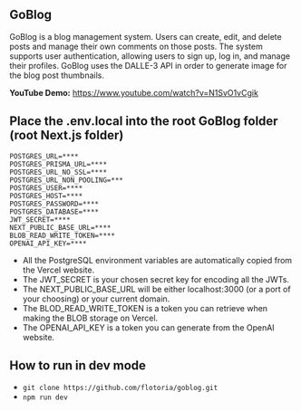 
## GoBlog 

GoBlog is a blog management system.
Users can create, edit, and delete posts and manage their own comments on those posts. 
The system supports user authentication, allowing users to sign up, log in, and manage their profiles.
GoBlog uses the DALLE-3 API in order to generate image for the blog post thumbnails.

**YouTube Demo:** https://www.youtube.com/watch?v=N1SvO1vCgik

## Place the .env.local into the root GoBlog folder (root Next.js folder) 
```
POSTGRES_URL=****
POSTGRES_PRISMA_URL=****
POSTGRES_URL_NO_SSL=****
POSTGRES_URL_NON_POOLING=***
POSTGRES_USER=****
POSTGRES_HOST=****
POSTGRES_PASSWORD=****
POSTGRES_DATABASE=****
JWT_SECRET=****
NEXT_PUBLIC_BASE_URL=****
BLOB_READ_WRITE_TOKEN=****
OPENAI_API_KEY=****
```
- All the PostgreSQL environment variables are automatically copied from the Vercel website. 
- The JWT_SECRET is your chosen secret key for encoding all the JWTs.
- The NEXT_PUBLIC_BASE_URL will be either localhost:3000 (or a port of your choosing) or your current domain.
- The BLOD_READ_WRITE_TOKEN is a token you can retrieve when making the BLOB storage on Vercel.
- The OPENAI_API_KEY is a token you can generate from the OpenAI website.

## How to run in dev mode
- ```git clone https://github.com/flotoria/goblog.git```
- ```npm run dev```
